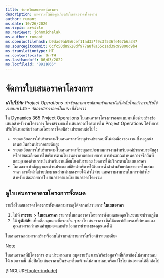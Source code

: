 ```yaml
---
title: จัดการใบเสนอราคาโครงการ
description: บทความนี้ให้ข้อมูลเกี่ยวกับใบเสนอราคาโครงการ
author: rumant
ms.date: 10/26/2020
ms.topic: article
ms.reviewer: johnmichalak
ms.author: rumant
ms.openlocfilehash: b9dad9ab9b6cef11ad337f9c3f536fe467b6a347
ms.sourcegitcommit: 6cfc50d89528df977a8f6a55c1ad39d99800d9b4
ms.translationtype: HT
ms.contentlocale: th-TH
ms.lasthandoff: 06/03/2022
ms.locfileid: "8911665"
---
```

# <a name="manage-project-quotes"></a>จัดการใบเสนอราคาโครงการ

_**นำไปใช้กับ:** Project Operations สำหรับสถานการณ์ตามทรัพยากร/ไม่ได้เก็บในคลัง การปรับใช้งานแบบ Lite - จัดการกับการออกใบแจ้งหนี้ชั่วคราว_

ใน Dynamics 365 Project Operations ใบเสนอราคาโครงการออกแบบมาเพื่อช่วยสร้างข้อเสนอสำหรับงานโครงการ โครงสร้างของใบเสนอราคาโครงการใน Project Operations ได้รับการปรับให้เหมาะกับข้อเสนอโครงการโดยมีส่วนประกอบต่อไปนี้:

  - รายละเอียดการให้บริการตามใบเสนอราคาที่ระบุส่วนประกอบที่ไม่ต่อเนื่องของงาน ซึ่งจะถูกนำเสนอเป็นส่วนประกอบระดับสูง
  - รายละเอียดการให้บริการตามใบเสนอราคาที่ระบุและประมาณการงานสำหรับองค์ประกอบระดับสูงหรือรายละเอียดการให้บริการตามใบเสนอราคาแต่ละรายการ การประมาณกำหนดการหรือวันที่และมุมมองด้านการเงินสำหรับงานเชื่อมโยงกับรายละเอียดการให้บริการตามใบเสนอราคา
  - โมเดลการทำสัญญาและส่วนประกอบที่คิดค่าบริการได้รับการตั้งค่าสำหรับแต่ละรายการใบเสนอราคา การตั้งค่านี้ช่วยประมาณส่วนต่างของรายได้ ค่าใช้จ่าย และความสามารถในการทำกำไรสำหรับแต่ละรายการใบเสนอราคาและใบเสนอราคาโดยรวม

## <a name="view-all-project-based-quotes"></a>ดูใบเสนอราคาตามโครงการทั้งหมด

รายชื่อใบเสนอราคาโครงการทั้งหมดสามารถดูได้จากหน้ารายการ **ใบเสนอราคา** 

1. ไปที่ **การขาย** > **ใบเสนอราคา** รายการใบเสนอราคาโครงการทั้งหมดของคุณในระบบจะปรากฏขึ้น 
2. ใช้ **ดูตัวสลับ** เพื่อเลือกมุมมองที่กรองอื่น ๆ ของใบเสนอราคา เมื่อใช้เกณฑ์ตัวกรองที่กำหนดเอง คุณสามารถกำหนดค่ามุมมองและตัวเลือกการนำทางของคุณเองได้

ใบเสนอราคาสามารถสร้างหรือลบได้จากหน้ารายการนี้หรือหน้ารายละเอียด

 > [!NOTE]
 > ใบเสนอราคาที่มีโครงการ งาน ประมาณการ สมุดรายวัน และ/หรือข้อมูลจริงที่เกี่ยวข้องไม่สามารถลบได้ นอกจากนี้ เมื่อปิดใบเสนอราคาเป็นชนะหรือแพ้ จะไม่สามารถลบหรือแก้ไขใบเสนอราคาได้อีกต่อไป 


[!INCLUDE[footer-include](../../includes/footer-banner.md)]
